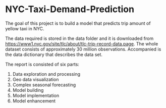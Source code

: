 # NYC-Taxi-Demand-Prediction
The goal of this project is to build a model that predicts trip amount of yellow taxi in NYC. 

The data required is stored in the data folder and it is downloaded from https://www1.nyc.gov/site/tlc/about/tlc-trip-record-data.page. The whole dataset consists of approximately 30 million observations. Accompanied is the data dictionary that describes the data set.

The report is consisted of six parts:
1. Data exploration and processing
2. Geo data visualization
3. Complex seasonal forecasting
4. Model building
5. Model implementation
6. Model enhancement
